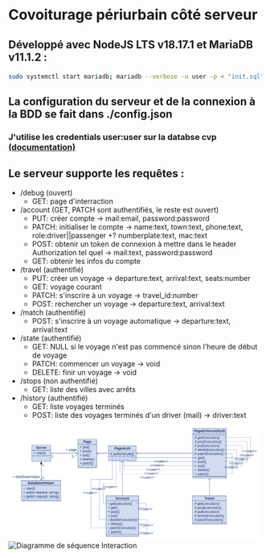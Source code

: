 # Covoiturage périurbain côté serveur
## Développé avec NodeJS LTS v18.17.1 et MariaDB v11.1.2 :
```bash
sudo systemctl start mariadb; mariadb --verbose -u user -p < "init.sql"; npm ci --only=production; npm start
```
## La configuration du serveur et de la connexion à la BDD se fait dans ./config.json
### J'utilise les credentials user:user sur la databse cvp [(documentation)](https://wiki.archlinux.org/title/MariaDB#Add_user)
## Le serveur supporte les requêtes :
- /debug (ouvert)
    - GET: page d'interraction
- /account (GET, PATCH sont authentifiés, le reste est ouvert)
    - PUT: créer compte -> mail:email, password:password
    - PATCH: initialiser le compte -> name:text, town:text, phone:text, role:driver||passenger +? numberplate:text, mac:text
    - POST: obtenir un token de connexion à mettre dans le header Authorization tel quel -> mail:text, password:password
    - GET: obtenir les infos du compte
- /travel (authentifié)
    - PUT: créer un voyage -> departure:text, arrival:text, seats:number
    - GET: voyage courant
    - PATCH: s'inscrire à un voyage -> travel_id:number
    - POST: rechercher un voyage -> departure:text, arrival:text
- /match (authentifié)
    - POST: s'inscrire à un voyage automatique -> departure:text, arrival:text
- /state (authentifié)
    - GET: NULL si le voyage n'est pas commencé sinon l'heure de début de voyage
    - PATCH: commencer un voyage -> void
    - DELETE: finir un voyage -> void
- /stops (non authentifié)
    - GET: liste des villes avec arrêts
- /history (authentifié)
    - GET: liste voyages terminés
    - POST: liste des voyages terminés d'un driver (mail) -> driver:text

![Diagramme de classe](./src/img/Diagramme_de_classe_cvp.png)
![Diagramme de séquence Interaction](./src/img/Diagramme_de_séquence_Interaction.png)